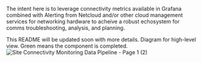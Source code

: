 The intent here is to leverage connectivity metrics available in Grafana combined with Alerting from Netcloud and/or other cloud management services for networking hardware to acheive a robust echosystem for comms troubleshooting, analysis, and planning.

This README will be updated soon with more details.
Diagram for high-level view. Green means the component is completed.
![Site Connectivity Monitoring Data Pipeline - Page 1 (2)](https://github.com/tpmannon10/site_connectivity_data_pipeline/assets/143134603/cef9656d-3a5b-4b09-b880-406783c06b5f)






